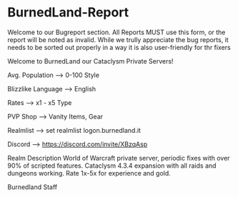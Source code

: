 # BurnedLand-Report
Welcome to our Bugreport section. 
All Reports MUST use this form, or the report will be noted as invalid. While we trully appreciate the bug reports, it needs to be sorted out properly in a way it is also user-friendly for thr fixers

Welcome to BurnedLand our Cataclysm Private Servers!


Avg. Population -->  0-100 Style

Blizzlike Language  -->  English

Rates --> x1 - x5 Type

PVP Shop --> Vanity Items, Gear

Realmlist --> set realmlist logon.burnedland.it


Discord --> https://discord.com/invite/XBzqAsp


Realm Description
World of Warcraft private server, periodic fixes with over 90% of scripted features. Cataclysm 4.3.4 expansion with all raids and dungeons working. Rate 1x-5x for experience and gold.

Burnedland Staff
